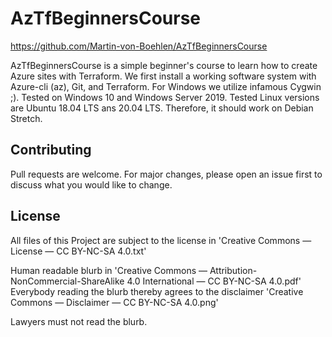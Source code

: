 # AzTfBeginnersCourse

https://github.com/Martin-von-Boehlen/AzTfBeginnersCourse

AzTfBeginnersCourse is a simple beginner's course to learn how to create Azure sites with Terraform.
We first install a working software system with Azure-cli (az), Git, and Terraform.
For Windows we utilize infamous Cygwin ;). Tested on Windows 10 and Windows Server 2019.
Tested Linux versions are Ubuntu 18.04 LTS ans 20.04 LTS. Therefore, it should work on Debian Stretch.

## Contributing
Pull requests are welcome. For major changes, please open an issue first to discuss what you would like to change.

## License
All files of this Project are subject to the license in 'Creative Commons — License — CC BY-NC-SA 4.0.txt'

Human readable blurb in 'Creative Commons — Attribution-NonCommercial-ShareAlike 4.0 International — CC BY-NC-SA 4.0.pdf'
Everybody reading the blurb thereby agrees to the disclaimer 'Creative Commons — Disclaimer — CC BY-NC-SA 4.0.png'

Lawyers must not read the blurb.

